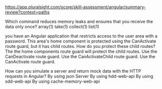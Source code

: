 https://app.pluralsight.com/score/skill-assessment/angular/summary-review?context=paths

 Which command reduces memory leaks and ensures that you receive the data only once?
array(1) take(1) collect(1) list(1)

you have an Angular application that restricts access to the user area with a password. This area's home component is protected using the CanActivate route guard, but it has child routes. How do you protect these child routes?
The the home components route guard will protect the child routes.
Use the CanDeactivate route guard.
Use the CanActivateChild route guard.
Use the CanActivate route guard.

How can you simulate a server and return mock data with the HTTP requests in Angular?
By using json Server
By using hdd-web-api
By using sdd-web-api
By using cache-memory-web-api
